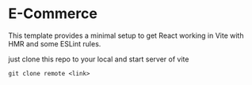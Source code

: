 # E-Commerce

This template provides a minimal setup to get React working in Vite with HMR and some ESLint rules.

just clone this repo to your local and start server of vite

``` git clone remote <link> ```
